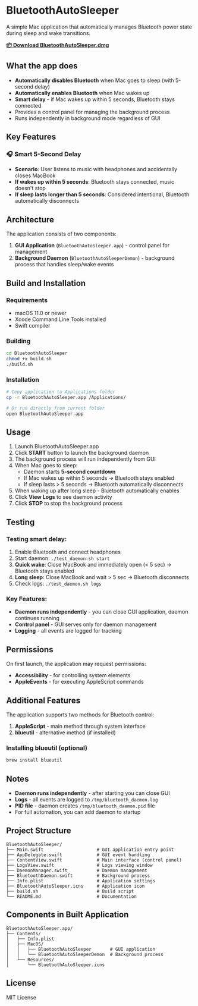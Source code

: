 # BluetoothAutoSleeper

A simple Mac application that automatically manages Bluetooth power state during sleep and wake transitions.

**[📦 Download BluetoothAutoSleeper.dmg](https://github.com/Blunt0FF/BluetoothAutoSleeper/releases/latest)**

## What the app does

- **Automatically disables Bluetooth** when Mac goes to sleep (with 5-second delay)
- **Automatically enables Bluetooth** when Mac wakes up
- **Smart delay** - if Mac wakes up within 5 seconds, Bluetooth stays connected
- Provides a control panel for managing the background process
- Runs independently in background mode regardless of GUI

## Key Features

### 🎧 Smart 5-Second Delay
- **Scenario**: User listens to music with headphones and accidentally closes MacBook
- **If wakes up within 5 seconds**: Bluetooth stays connected, music doesn't stop
- **If sleep lasts longer than 5 seconds**: Considered intentional, Bluetooth automatically disconnects

## Architecture

The application consists of two components:

1. **GUI Application** (`BluetoothAutoSleeper.app`) - control panel for management
2. **Background Daemon** (`BluetoothAutoSleeperDemon`) - background process that handles sleep/wake events

## Build and Installation

### Requirements
- macOS 11.0 or newer
- Xcode Command Line Tools installed
- Swift compiler

### Building
```bash
cd BluetoothAutoSleeper
chmod +x build.sh
./build.sh
```

### Installation
```bash
# Copy application to Applications folder
cp -r BluetoothAutoSleeper.app /Applications/

# Or run directly from current folder
open BluetoothAutoSleeper.app
```

## Usage

1. Launch BluetoothAutoSleeper.app
2. Click **START** button to launch the background daemon
3. The background process will run independently from GUI
4. When Mac goes to sleep:
   - Daemon starts **5-second countdown**
   - If Mac wakes up within 5 seconds → Bluetooth stays enabled
   - If sleep lasts > 5 seconds → Bluetooth automatically disconnects
5. When waking up after long sleep - Bluetooth automatically enables
6. Click **View Logs** to see daemon activity
7. Click **STOP** to stop the background process

## Testing

### Testing smart delay:
1. Enable Bluetooth and connect headphones
2. Start daemon: `./test_daemon.sh start`
3. **Quick wake**: Close MacBook and immediately open (< 5 sec) → Bluetooth stays enabled
4. **Long sleep**: Close MacBook and wait > 5 sec → Bluetooth disconnects
5. Check logs: `./test_daemon.sh logs`

### Key Features:
- **Daemon runs independently** - you can close GUI application, daemon continues running
- **Control panel** - GUI serves only for daemon management
- **Logging** - all events are logged for tracking

## Permissions

On first launch, the application may request permissions:
- **Accessibility** - for controlling system elements
- **AppleEvents** - for executing AppleScript commands

## Additional Features

The application supports two methods for Bluetooth control:
1. **AppleScript** - main method through system interface
2. **blueutil** - alternative method (if installed)

### Installing blueutil (optional)
```bash
brew install blueutil
```

## Notes

- **Daemon runs independently** - after starting you can close GUI
- **Logs** - all events are logged to `/tmp/bluetooth_daemon.log`
- **PID file** - daemon creates `/tmp/bluetooth_daemon.pid` file
- For full automation, you can add daemon to startup

## Project Structure

```
BluetoothAutoSleeper/
├── Main.swift                    # GUI application entry point
├── AppDelegate.swift             # GUI event handling
├── ContentView.swift             # Main interface (control panel)
├── LogsView.swift                # Logs viewing window
├── DaemonManager.swift           # Daemon management
├── BluetoothDaemon.swift         # Background process
├── Info.plist                    # Application settings
├── BluetoothAutoSleeper.icns     # Application icon
├── build.sh                      # Build script
└── README.md                     # Documentation
```

## Components in Built Application

```
BluetoothAutoSleeper.app/
├── Contents/
│   ├── Info.plist
│   ├── MacOS/
│   │   ├── BluetoothAutoSleeper       # GUI application
│   │   └── BluetoothAutoSleeperDemon  # Background process
│   └── Resources/
│       └── BluetoothAutoSleeper.icns
```

## License

MIT License 